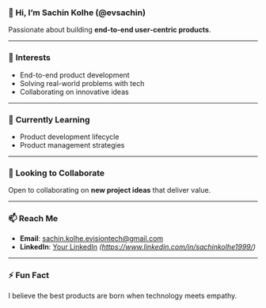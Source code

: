 ### 👋 Hi, I’m Sachin Kolhe (@evsachin)  
Passionate about building **end-to-end user-centric products**.  

---

### 👀 **Interests**  
- End-to-end product development  
- Solving real-world problems with tech  
- Collaborating on innovative ideas  

---

### 🌱 **Currently Learning**  
- Product development lifecycle  
- Product management strategies  

---

### 💞️ **Looking to Collaborate**  
Open to collaborating on **new project ideas** that deliver value.  

---

### 📫 **Reach Me**  
- **Email**: [sachin.kolhe.evisiontech@gmail.com](mailto:sachin.kolhe.evisiontech@gmail.com)  
- **LinkedIn**: [Your LinkedIn](#) *(https://www.linkedin.com/in/sachinkolhe1999/)*  

---

### ⚡ **Fun Fact**  
I believe the best products are born when technology meets empathy.  
